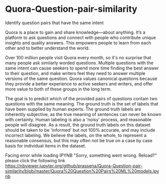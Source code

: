 # Quora-Question-pair-similarity
Identify question pairs that have the same intent

Quora is a place to gain and share knowledge—about anything. It’s a platform to ask questions and connect with people who contribute
unique insights and quality answers. This empowers people to learn from each other and to better understand the world.

Over 100 million people visit Quora every month, so it's no surprise that many people ask similarly worded questions. 
Multiple questions with the same intent can cause seekers to spend more time finding the best answer to their question, and make writers
feel they need to answer multiple versions of the same question. Quora values canonical questions because they provide a better experience 
to active seekers and writers, and offer more value to both of these groups in the long term.

The goal is to predict which of the provided pairs of questions contain two questions with the same meaning. The ground truth is the set of labels that have been supplied by human experts. The ground truth labels are inherently subjective, as the true meaning of sentences can never be known with certainty. Human labeling is also a 'noisy' process, and reasonable people will disagree. As a result, the ground truth labels on this dataset should be taken to be 'informed' but not 100% accurate, and may include incorrect labeling. We believe the labels, on the whole, to represent a reasonable consensus, but this may often not be true on a case by case basis for individual items in the dataset.

Facing error while loading IPYNB "Sorry, something went wrong. Reload?"
please click the following link https://nbviewer.jupyter.org/github/prassena/Quora-Question-pair-similarity/blob/master/Quora%20Question%20Pairs%20ML%20models.ipynb

